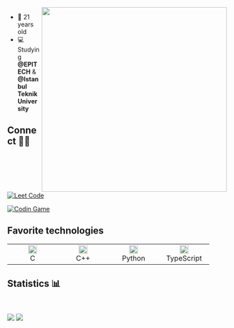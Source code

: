 <img align='right' src="https://media.giphy.com/media/l2Je43PzMqrAzNNm0/giphy.gif" width="425" />

- 📆 21 years old
- 💻 Studying **@EPITECH** & **@Istanbul Teknik University**

## Connect 🧑‍💼

<br>

[![Leet Code][l1]][0]

[![Codin Game][l2]][1]

## Favorite technologies
<table>
  <tr>
    <td align="center" width="100px">
      <a href="https://github.com/tuvtran/project-based-learning#cc"><img height="20" src="https://cdn.jsdelivr.net/npm/programming-languages-logos/src/c/c.png"></a>
      <br>C
    </td>
    <td align="center" width="100px">
      <a href="https://github.com/tuvtran/project-based-learning#cc"><img height="20" src="https://cdn.jsdelivr.net/npm/programming-languages-logos/src/cpp/cpp.png"></a>
      <br>C++
    </td>
    <td align="center" width="100px">
      <a href="https://www.python.org/"><img height="20" src="https://cdn.jsdelivr.net/npm/programming-languages-logos/src/python/python.png"></a>
      <br>Python
    </td>
     <td align="center" width="100px">
      <a href="https://www.typescriptlang.org/docs/"><img height="20" src="https://cdn.jsdelivr.net/npm/programming-languages-logos@0.0.3/src/typescript/typescript.svg"></a>
      <br>TypeScript
    </td>
  </tr>
</table>

## Statistics 📊

<br>

![][b1]
![][b2]


[0]: https://leetcode.com/0cCurtis/
[1]: https://www.codingame.com/profile/21684e2a084c8260a760b25b1554ef8f3357934


[b1]: https://img.shields.io/github/followers/0xCurtis?style=flat-square
[b2]: https://komarev.com/ghpvc/?username=0xCurtis&style=flat-square

[l1]: https://img.shields.io/badge/LeetCode-ffffff?style=flat-square "Check my LeetCode"
[l2]: https://img.shields.io/badge/-Codingame-F2BB13?style=flat-square "Check my CodinGame"
